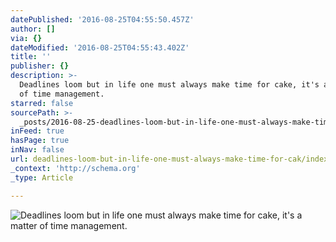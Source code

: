```yaml
---
datePublished: '2016-08-25T04:55:50.457Z'
author: []
via: {}
dateModified: '2016-08-25T04:55:43.402Z'
title: ''
publisher: {}
description: >-
  Deadlines loom but in life one must always make time for cake, it's a matter
  of time management.
starred: false
sourcePath: >-
  _posts/2016-08-25-deadlines-loom-but-in-life-one-must-always-make-time-for-cak.md
inFeed: true
hasPage: true
inNav: false
url: deadlines-loom-but-in-life-one-must-always-make-time-for-cak/index.html
_context: 'http://schema.org'
_type: Article

---
```

![Deadlines loom but in life one must always make time for cake, it's a matter of time management.](https://the-grid-user-content.s3-us-west-2.amazonaws.com/cdccd4a1-8fa4-4ea9-ad48-0162ec587ed0.jpg)